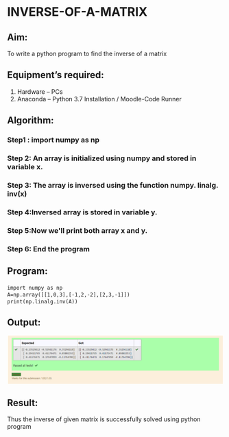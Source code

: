 # INVERSE-OF-A-MATRIX
## Aim:
To write a python program to find the inverse of a matrix
## Equipment’s required:
1. 	Hardware – PCs
2. 	Anaconda – Python 3.7 Installation / Moodle-Code Runner
## Algorithm:
### Step1 : import numpy as np
### Step 2: An array is initialized using numpy and stored in variable x.
### Step 3: The array is inversed using the function numpy. linalg. inv(x)
### Step 4:Inversed array is stored in variable y.
### Step 5:Now we'll print both array x and y.
### Step 6: End the program

## Program:
```
import numpy as np
A=np.array([[1,0,3],[-1,2,-2],[2,3,-1]])
print(np.linalg.inv(A))
```
## Output:
![output](./ss1.PNG)
## Result:
Thus the inverse of given matrix is successfully solved using python program

